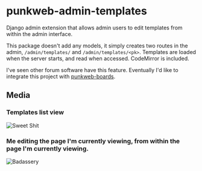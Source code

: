 # punkweb-admin-templates

Django admin extension that allows admin users to edit templates from within the admin interface.

This package doesn't add any models, it simply creates two routes in the admin, `/admin/templates/` and `/admin/templates/<pk>`.  Templates are loaded when the server starts, and read when accessed.  CodeMirror is included.

I've seen other forum software have this feature.  Eventually I'd like to integrate this project with [punkweb-boards](https://github.com/Punkweb/punkweb-boards).


## Media

### Templates list view
![Sweet Shit](https://i.imgur.com/EgzVIFN.png)

### Me editing the page I'm currently viewing, from within the page I'm currently viewing.
![Badassery](https://i.imgur.com/pQH0V1H.gif)
